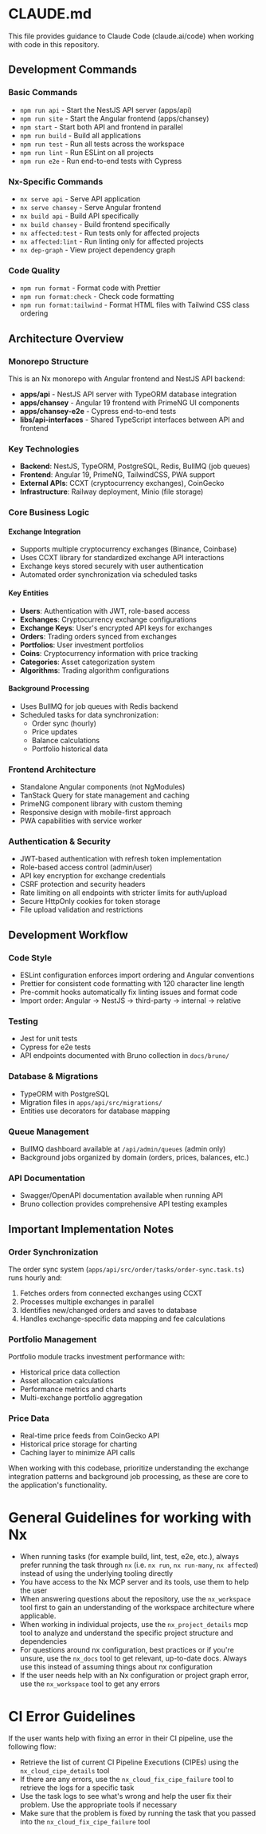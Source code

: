# CLAUDE.md

This file provides guidance to Claude Code (claude.ai/code) when working with code in this repository.

## Development Commands

### Basic Commands
- `npm run api` - Start the NestJS API server (apps/api)
- `npm run site` - Start the Angular frontend (apps/chansey)
- `npm start` - Start both API and frontend in parallel
- `npm run build` - Build all applications
- `npm run test` - Run all tests across the workspace
- `npm run lint` - Run ESLint on all projects
- `npm run e2e` - Run end-to-end tests with Cypress

### Nx-Specific Commands
- `nx serve api` - Serve API application
- `nx serve chansey` - Serve Angular frontend
- `nx build api` - Build API specifically
- `nx build chansey` - Build frontend specifically
- `nx affected:test` - Run tests only for affected projects
- `nx affected:lint` - Run linting only for affected projects
- `nx dep-graph` - View project dependency graph

### Code Quality
- `npm run format` - Format code with Prettier
- `npm run format:check` - Check code formatting
- `npm run format:tailwind` - Format HTML files with Tailwind CSS class ordering

## Architecture Overview

### Monorepo Structure
This is an Nx monorepo with Angular frontend and NestJS API backend:

- **apps/api** - NestJS API server with TypeORM database integration
- **apps/chansey** - Angular 19 frontend with PrimeNG UI components
- **apps/chansey-e2e** - Cypress end-to-end tests
- **libs/api-interfaces** - Shared TypeScript interfaces between API and frontend

### Key Technologies
- **Backend**: NestJS, TypeORM, PostgreSQL, Redis, BullMQ (job queues)
- **Frontend**: Angular 19, PrimeNG, TailwindCSS, PWA support
- **External APIs**: CCXT (cryptocurrency exchanges), CoinGecko
- **Infrastructure**: Railway deployment, Minio (file storage)

### Core Business Logic

#### Exchange Integration
- Supports multiple cryptocurrency exchanges (Binance, Coinbase)
- Uses CCXT library for standardized exchange API interactions
- Exchange keys stored securely with user authentication
- Automated order synchronization via scheduled tasks

#### Key Entities
- **Users**: Authentication with JWT, role-based access
- **Exchanges**: Cryptocurrency exchange configurations
- **Exchange Keys**: User's encrypted API keys for exchanges  
- **Orders**: Trading orders synced from exchanges
- **Portfolios**: User investment portfolios
- **Coins**: Cryptocurrency information with price tracking
- **Categories**: Asset categorization system
- **Algorithms**: Trading algorithm configurations

#### Background Processing
- Uses BullMQ for job queues with Redis backend
- Scheduled tasks for data synchronization:
  - Order sync (hourly)
  - Price updates 
  - Balance calculations
  - Portfolio historical data

### Frontend Architecture
- Standalone Angular components (not NgModules)
- TanStack Query for state management and caching
- PrimeNG component library with custom theming
- Responsive design with mobile-first approach
- PWA capabilities with service worker

### Authentication & Security
- JWT-based authentication with refresh token implementation
- Role-based access control (admin/user)
- API key encryption for exchange credentials
- CSRF protection and security headers
- Rate limiting on all endpoints with stricter limits for auth/upload
- Secure HttpOnly cookies for token storage
- File upload validation and restrictions

## Development Workflow

### Code Style
- ESLint configuration enforces import ordering and Angular conventions
- Prettier for consistent code formatting with 120 character line length
- Pre-commit hooks automatically fix linting issues and format code
- Import order: Angular → NestJS → third-party → internal → relative

### Testing
- Jest for unit tests
- Cypress for e2e tests
- API endpoints documented with Bruno collection in `docs/bruno/`

### Database & Migrations
- TypeORM with PostgreSQL
- Migration files in `apps/api/src/migrations/`
- Entities use decorators for database mapping

### Queue Management
- BullMQ dashboard available at `/api/admin/queues` (admin only)
- Background jobs organized by domain (orders, prices, balances, etc.)

### API Documentation
- Swagger/OpenAPI documentation available when running API
- Bruno collection provides comprehensive API testing examples

## Important Implementation Notes

### Order Synchronization
The order sync system (`apps/api/src/order/tasks/order-sync.task.ts`) runs hourly and:
1. Fetches orders from connected exchanges using CCXT
2. Processes multiple exchanges in parallel
3. Identifies new/changed orders and saves to database
4. Handles exchange-specific data mapping and fee calculations

### Portfolio Management
Portfolio module tracks investment performance with:
- Historical price data collection
- Asset allocation calculations  
- Performance metrics and charts
- Multi-exchange portfolio aggregation

### Price Data
- Real-time price feeds from CoinGecko API
- Historical price storage for charting
- Caching layer to minimize API calls

When working with this codebase, prioritize understanding the exchange integration patterns and background job processing, as these are core to the application's functionality.


<!-- nx configuration start-->
<!-- Leave the start & end comments to automatically receive updates. -->

# General Guidelines for working with Nx

- When running tasks (for example build, lint, test, e2e, etc.), always prefer running the task through `nx` (i.e. `nx run`, `nx run-many`, `nx affected`) instead of using the underlying tooling directly
- You have access to the Nx MCP server and its tools, use them to help the user
- When answering questions about the repository, use the `nx_workspace` tool first to gain an understanding of the workspace architecture where applicable.
- When working in individual projects, use the `nx_project_details` mcp tool to analyze and understand the specific project structure and dependencies
- For questions around nx configuration, best practices or if you're unsure, use the `nx_docs` tool to get relevant, up-to-date docs. Always use this instead of assuming things about nx configuration
- If the user needs help with an Nx configuration or project graph error, use the `nx_workspace` tool to get any errors

# CI Error Guidelines

If the user wants help with fixing an error in their CI pipeline, use the following flow:
- Retrieve the list of current CI Pipeline Executions (CIPEs) using the `nx_cloud_cipe_details` tool
- If there are any errors, use the `nx_cloud_fix_cipe_failure` tool to retrieve the logs for a specific task
- Use the task logs to see what's wrong and help the user fix their problem. Use the appropriate tools if necessary
- Make sure that the problem is fixed by running the task that you passed into the `nx_cloud_fix_cipe_failure` tool


<!-- nx configuration end-->